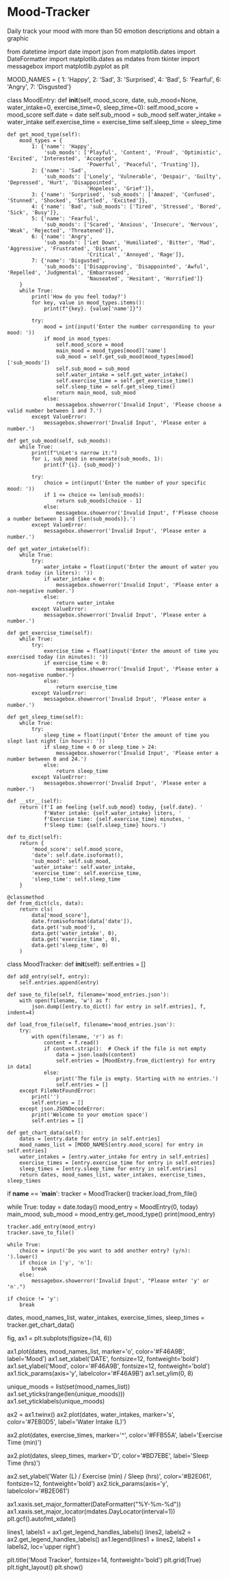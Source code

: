 # Mood-Tracker
Daily track your mood with more than 50 emotion descriptions and obtain a graphic

from datetime import date
import json
from matplotlib.dates import DateFormatter
import matplotlib.dates as mdates
from tkinter import messagebox
import matplotlib.pyplot as plt


MOOD_NAMES = {
    1: 'Happy',
    2: 'Sad',
    3: 'Surprised',
    4: 'Bad',
    5: 'Fearful',
    6: 'Angry',
    7: 'Disgusted'}


class MoodEntry:
    def __init__(self, mood_score, date, sub_mood=None, water_intake=0, exercise_time=0, sleep_time=0):
        self.mood_score = mood_score
        self.date = date
        self.sub_mood = sub_mood
        self.water_intake = water_intake
        self.exercise_time = exercise_time
        self.sleep_time = sleep_time

    def get_mood_type(self):
        mood_types = {
            1: {'name': 'Happy',
                'sub_moods': ['Playful', 'Content', 'Proud', 'Optimistic', 'Excited', 'Interested', 'Accepted',
                              'Powerful', 'Peaceful', 'Trusting']},
            2: {'name': 'Sad',
                'sub_moods': ['Lonely', 'Vulnerable', 'Despair', 'Guilty', 'Depressed', 'Hurt', 'Disappointed',
                              'Hopeless', 'Grief']},
            3: {'name': 'Surprised', 'sub_moods': ['Amazed', 'Confused', 'Stunned', 'Shocked', 'Startled', 'Excited']},
            4: {'name': 'Bad', 'sub_moods': ['Tired', 'Stressed', 'Bored', 'Sick', 'Busy']},
            5: {'name': 'Fearful',
                'sub_moods': ['Scared', 'Anxious', 'Insecure', 'Nervous', 'Weak', 'Rejected', 'Threatened']},
            6: {'name': 'Angry',
                'sub_moods': ['Let Down', 'Humiliated', 'Bitter', 'Mad', 'Aggressive', 'Frustrated', 'Distant',
                              'Critical', 'Annoyed', 'Rage']},
            7: {'name': 'Disgusted',
                'sub_moods': ['Disapproving', 'Disappointed', 'Awful', 'Repelled', 'Judgmental', 'Embarrassed',
                              'Nauseated', 'Hesitant', 'Horrified']}
        }
        while True:
            print('How do you feel today?')
            for key, value in mood_types.items():
                print(f"{key}. {value['name']}")

            try:
                mood = int(input('Enter the number corresponding to your mood: '))
                if mood in mood_types:
                    self.mood_score = mood
                    main_mood = mood_types[mood]['name']
                    sub_mood = self.get_sub_mood(mood_types[mood]['sub_moods'])
                    self.sub_mood = sub_mood
                    self.water_intake = self.get_water_intake()
                    self.exercise_time = self.get_exercise_time()
                    self.sleep_time = self.get_sleep_time()
                    return main_mood, sub_mood
                else:
                    messagebox.showerror('Invalid Input', 'Please choose a valid number between 1 and 7.')
            except ValueError:
                messagebox.showerror('Invalid Input', 'Please enter a number.')

    def get_sub_mood(self, sub_moods):
        while True:
            print(f"\nLet's narrow it:")
            for i, sub_mood in enumerate(sub_moods, 1):
                print(f'{i}. {sub_mood}')

            try:
                choice = int(input('Enter the number of your specific mood: '))
                if 1 <= choice <= len(sub_moods):
                    return sub_moods[choice - 1]
                else:
                    messagebox.showerror('Invalid Input', f'Please choose a number between 1 and {len(sub_moods)}.')
            except ValueError:
                messagebox.showerror('Invalid Input', 'Please enter a number.')

    def get_water_intake(self):
        while True:
            try:
                water_intake = float(input('Enter the amount of water you drank today (in liters): '))
                if water_intake < 0:
                    messagebox.showerror('Invalid Input', 'Please enter a non-negative number.')
                else:
                    return water_intake
            except ValueError:
                messagebox.showerror('Invalid Input', 'Please enter a number.')

    def get_exercise_time(self):
        while True:
            try:
                exercise_time = float(input('Enter the amount of time you exercised today (in minutes): '))
                if exercise_time < 0:
                    messagebox.showerror('Invalid Input', 'Please enter a non-negative number.')
                else:
                    return exercise_time
            except ValueError:
                messagebox.showerror('Invalid Input', 'Please enter a number.')

    def get_sleep_time(self):
        while True:
            try:
                sleep_time = float(input('Enter the amount of time you slept last night (in hours): '))
                if sleep_time < 0 or sleep_time > 24:
                    messagebox.showerror('Invalid Input', 'Please enter a number between 0 and 24.')
                else:
                    return sleep_time
            except ValueError:
                messagebox.showerror('Invalid Input', 'Please enter a number.')

    def __str__(self):
        return (f'I am feeling {self.sub_mood} today, {self.date}. '
                f'Water intake: {self.water_intake} liters, '
                f'Exercise time: {self.exercise_time} minutes, '
                f'Sleep time: {self.sleep_time} hours.')

    def to_dict(self):
        return {
            'mood_score': self.mood_score,
            'date': self.date.isoformat(),
            'sub_mood': self.sub_mood,
            'water_intake': self.water_intake,
            'exercise_time': self.exercise_time,
            'sleep_time': self.sleep_time
        }

    @classmethod
    def from_dict(cls, data):
        return cls(
            data['mood_score'],
            date.fromisoformat(data['date']),
            data.get('sub_mood'),
            data.get('water_intake', 0),
            data.get('exercise_time', 0),
            data.get('sleep_time', 0)
        )


class MoodTracker:
    def __init__(self):
        self.entries = []

    def add_entry(self, entry):
        self.entries.append(entry)

    def save_to_file(self, filename='mood_entries.json'):
        with open(filename, 'w') as f:
            json.dump([entry.to_dict() for entry in self.entries], f, indent=4)

    def load_from_file(self, filename='mood_entries.json'):
        try:
            with open(filename, 'r') as f:
                content = f.read()
                if content.strip():  # Check if the file is not empty
                    data = json.loads(content)
                    self.entries = [MoodEntry.from_dict(entry) for entry in data]
                else:
                    print('The file is empty. Starting with no entries.')
                    self.entries = []
        except FileNotFoundError:
            print('')
            self.entries = []
        except json.JSONDecodeError:
            print('Welcome to your emotion space')
            self.entries = []

    def get_chart_data(self):
        dates = [entry.date for entry in self.entries]
        mood_names_list = [MOOD_NAMES[entry.mood_score] for entry in self.entries]
        water_intakes = [entry.water_intake for entry in self.entries]
        exercise_times = [entry.exercise_time for entry in self.entries]
        sleep_times = [entry.sleep_time for entry in self.entries]
        return dates, mood_names_list, water_intakes, exercise_times, sleep_times


if __name__ == '__main__':
    tracker = MoodTracker()
    tracker.load_from_file()

while True:
    today = date.today()
    mood_entry = MoodEntry(0, today)
    main_mood, sub_mood = mood_entry.get_mood_type()
    print(mood_entry)

    tracker.add_entry(mood_entry)
    tracker.save_to_file()

    while True:
        choice = input('Do you want to add another entry? (y/n): ').lower()
        if choice in ['y', 'n']:
            break
        else:
            messagebox.showerror('Invalid Input', "Please enter 'y' or 'n'.")

    if choice != 'y':
        break

dates, mood_names_list, water_intakes, exercise_times, sleep_times = tracker.get_chart_data()

fig, ax1 = plt.subplots(figsize=(14, 6))

ax1.plot(dates, mood_names_list, marker='o', color='#F46A9B', label='Mood')
ax1.set_xlabel('DATE', fontsize=12, fontweight='bold')
ax1.set_ylabel('Mood', color='#F46A9B', fontsize=12, fontweight='bold')
ax1.tick_params(axis='y', labelcolor='#F46A9B')
ax1.set_ylim(0, 8)

unique_moods = list(set(mood_names_list))
ax1.set_yticks(range(len(unique_moods)))
ax1.set_yticklabels(unique_moods)

ax2 = ax1.twinx()
ax2.plot(dates, water_intakes, marker='s', color='#7EB0D5', label='Water Intake (L)')

ax2.plot(dates, exercise_times, marker='^', color='#FFB55A', label='Exercise Time (min)')

ax2.plot(dates, sleep_times, marker='D', color='#BD7EBE', label='Sleep Time (hrs)')

ax2.set_ylabel('Water (L) / Exercise (min) / Sleep (hrs)', color='#B2E061', fontsize=12, fontweight='bold')
ax2.tick_params(axis='y', labelcolor='#B2E061')

ax1.xaxis.set_major_formatter(DateFormatter("%Y-%m-%d"))
ax1.xaxis.set_major_locator(mdates.DayLocator(interval=1))
plt.gcf().autofmt_xdate()

lines1, labels1 = ax1.get_legend_handles_labels()
lines2, labels2 = ax2.get_legend_handles_labels()
ax1.legend(lines1 + lines2, labels1 + labels2, loc='upper right')

plt.title('Mood Tracker', fontsize=14, fontweight='bold')
plt.grid(True)
plt.tight_layout()
plt.show()

